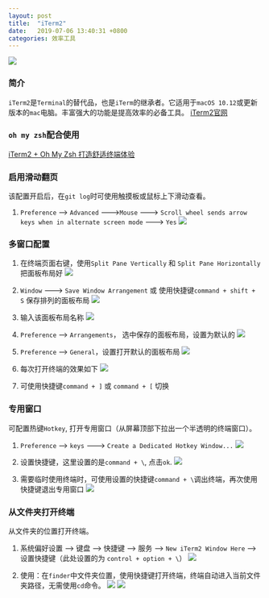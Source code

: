 ```yaml
---
layout: post
title:  "iTerm2"
date:   2019-07-06 13:40:31 +0800
categories: 效率工具
---
```


![](http://yuqiangcoder.com/assets/postImages/ios/201907/iTerm2.png)

### 简介
`iTerm2`是`Terminal`的替代品，也是`iTerm`的继承者。它适用于`macOS 10.12`或更新版本的`mac`电脑。丰富强大的功能是提高效率的必备工具。
[iTerm2官网](https://www.iterm2.com/)

### `oh my zsh`配合使用
[iTerm2 + Oh My Zsh 打造舒适终端体验](https://www.jianshu.com/p/9c3439cc3bdb)

### 启用滑动翻页
该配置开启后，在`git log`时可使用触摸板或鼠标上下滑动查看。

1. `Preference` --> `Advanced` --->`Mouse` ---> `Scroll wheel sends arrow keys when in alternate screen mode` ---> `Yes`
![](http://yuqiangcoder.com/assets/postImages/ios/201907/scroll.png)

### 多窗口配置
1. 在终端页面右键，使用`Split Pane Vertically` 和 `Split Pane Horizontally` 把面板布局好
![](http://yuqiangcoder.com/assets/postImages/ios/201907/split1.png)

2. `Window` ---> `Save Window Arrangement` 或 使用快捷键`command + shift + S` 保存排列的面板布局
![](http://yuqiangcoder.com/assets/postImages/ios/201907/split2.png)

3. 输入该面板布局名称
![](http://yuqiangcoder.com/assets/postImages/ios/201907/split3.png)

4. `Preference` --> `Arrangements`， 选中保存的面板布局，设置为默认的
![](http://yuqiangcoder.com/assets/postImages/ios/201907/split4.png)

5. `Preference` --> `General`，设置打开默认的面板布局
![](http://yuqiangcoder.com/assets/postImages/ios/201907/split5.png)

6. 每次打开终端的效果如下 
![](http://yuqiangcoder.com/assets/postImages/ios/201907/split6.png)

7. 可使用快捷键`command + ]` 或 `command + [` 切换

### 专用窗口
可配置热键`Hotkey`, 打开专用窗口（从屏幕顶部下拉出一个半透明的终端窗口）。

1. `Preference` --> `keys` ---> `Create a Dedicated Hotkey Window...`
![](http://yuqiangcoder.com/assets/postImages/ios/201907/hotkey1.png)

2. 设置快捷键，这里设置的是`command + \`, 点击`ok`.
![](http://yuqiangcoder.com/assets/postImages/ios/201907/hotkey2.png)

3. 需要临时使用终端时，可使用设置的快捷键`command + \`调出终端，再次使用快捷键退出专用窗口
![](http://yuqiangcoder.com/assets/postImages/ios/201907/hotkey3.png)

### 从文件夹打开终端
从文件夹的位置打开终端。

1. 系统偏好设置 --> 键盘 --> 快捷键 --> 服务 --> `New iTerm2 Window Here` --> 设置快捷键（此处设置的为 `control + option + \`）
![](http://yuqiangcoder.com/assets/postImages/ios/201907/finder_config1.png)

2. 使用：在`finder`中文件夹位置，使用快捷键打开终端，终端自动进入当前文件夹路径，无需使用`cd`命令。
![](http://yuqiangcoder.com/assets/postImages/ios/201907/finder1.png)
![](http://yuqiangcoder.com/assets/postImages/ios/201907/finder2.png)

[jekyll-docs]: https://jekyllrb.com/docs/home
[jekyll-gh]:   https://github.com/jekyll/jekyll
[jekyll-talk]: https://talk.jekyllrb.com/


